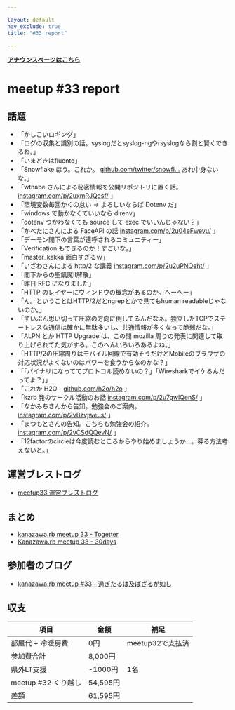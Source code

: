 ```yaml
---

layout: default
nav_exclude: true
title: "#33 report"

---
```


<p> <a href="./"><strong>アナウンスページはこちら</strong></a></p>

meetup #33 report
==================

話題
----

-   「かしこいロギング」
-   「ログの収集と識別の話。syslogだとsyslog-ngやrsyslogなら割と賢くできるね。」
-   「いまどきはfluentd」
-   「Snowflake ほう。これか。 [github.com/twitter/snowfl…](https://github.com/twitter/snowflake) あれ中身ないな。」
-   「wtnabe さんによる秘密情報を公開リポジトリに置く話。 [instagram.com/p/2uxmRJQesf/](https://instagram.com/p/2uxmRJQesf/) 」
-   「環境変数毎回かくの怠い → よろしいならば Dotenv だ」
-   「windows で動かなくていいなら direnv」
-   「dotenv つかわなくても source して exec でいいんじゃない？」
-   「かべたにさんによる FaceAPI の話 [instagram.com/p/2u04eFwevu/](https://instagram.com/p/2u04eFwevu/) 」
-   「デーモン閣下の言葉が連呼されるコミュニティー」
-   「Verification もできるのか！すごいな。」
-   「master\_kakka 面白すぎるｗ」
-   「いざわさんによる http/2 な講義 [instagram.com/p/2u2uPNQeht/](https://instagram.com/p/2u2uPNQeht/) 」
-   「閣下からの聖飢魔II解散」
-   「昨日 RFC になりました」
-   「HTTP のレイヤーにウィンドウの概念があるのか。へーへー」
-   「ん。ということはHTTP/2だとngrepとかで見てもhuman readableじゃないのか。」
-   「ずいぶん思い切って圧縮の方向に倒してるんだなぁ。独立したTCPでステートレスな通信は確かに無駄多いし、共通情報が多くなって脆弱だな。」
-   「ALPN とか HTTP Upgrade は、この間 mozilla 周りの発表に関連して取り上げられてた気がする。このへんいろいろあるよね。」
-   「HTTP/2の圧縮周りはモバイル回線で有効そうだけどMobileのブラウザの対応状況がよくないのはパワーを食うからなのかな？」
-   「「バイナリになっててプロトコル読めないの？」「Wiresharkでイケるんだってよ？」」
-   「これか H2O - [github.com/h2o/h2o](https://github.com/h2o/h2o) 」
-   「kzrb 発のサークル活動のお話 [instagram.com/p/2u7gwlQenS/](https://instagram.com/p/2u7gwlQenS/) 」
-   「なかみちさんから告知。勉強会のご案内。 [instagram.com/p/2vBzvjweus/](https://instagram.com/p/2vBzvjweus/) 」
-   「まつもとさんの告知。こちらも勉強会の紹介。 [instagram.com/p/2vCSdQQevN/](https://instagram.com/p/2vCSdQQevN/) 」
-   「12factorのcircleは今度読むところからやり始めましょうか…。募る方法考えないと。」

運営ブレストログ
----------------

-   [meetup33 運営ブレストログ](https://github.com/kanazawarb/meetup/wiki/meetup33-%E9%81%8B%E5%96%B6%E3%83%96%E3%83%AC%E3%82%B9%E3%83%88%E3%83%AD%E3%82%B0)

まとめ
------

-   [kanazawa.rb meetup 33 - Togetter](http://togetter.com/li/822646)
-   [Kanazawa.rb meetup 33 - 30days](http://30d.jp/kzrb/23)

参加者のブログ
--------------

-   [kanazawa.rb meetup #33 - 過ぎたるは及ばざるが如し](http://cotton-desu.hatenablog.com/entry/2015/05/20/205623)

収支
----

 | 項目                   | 金額       | 補足               |
 | ---------------------- | ---------- | ------------------ |
 | 部屋代 + 冷暖房費      | 0円        | meetup32で支払済   |
 | 参加費合計             | 8,000円    |                    |
 | 県外LT支援             | -1000円    | 1名                |
 | meetup #32 くり越し    | 54,595円   |                    |
 | 差額                   | 61,595円   |                    |


